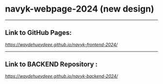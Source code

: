 # navyk-webpage-2024 (new design)

---

## Link to GitHub Pages:

*https://waydehueydeee.github.io/navyk-frontend-2024/*

---

## Link to BACKEND Repository :

*https://waydehueydeee.github.io/navyk-backend-2024/*
